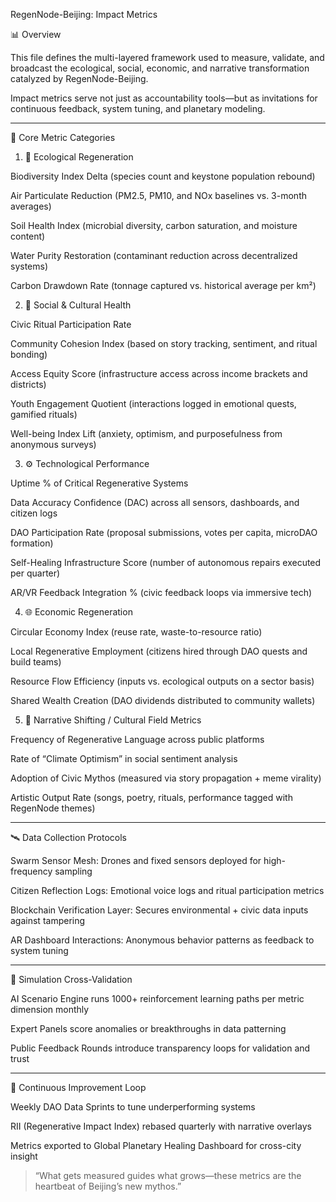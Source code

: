 RegenNode-Beijing: Impact Metrics

📊 Overview

This file defines the multi-layered framework used to measure, validate, and broadcast the ecological, social, economic, and narrative transformation catalyzed by RegenNode-Beijing.

Impact metrics serve not just as accountability tools—but as invitations for continuous feedback, system tuning, and planetary modeling.


---

🧬 Core Metric Categories

1. 🌿 Ecological Regeneration

Biodiversity Index Delta (species count and keystone population rebound)

Air Particulate Reduction (PM2.5, PM10, and NOx baselines vs. 3-month averages)

Soil Health Index (microbial diversity, carbon saturation, and moisture content)

Water Purity Restoration (contaminant reduction across decentralized systems)

Carbon Drawdown Rate (tonnage captured vs. historical average per km²)


2. 💠 Social & Cultural Health

Civic Ritual Participation Rate

Community Cohesion Index (based on story tracking, sentiment, and ritual bonding)

Access Equity Score (infrastructure access across income brackets and districts)

Youth Engagement Quotient (interactions logged in emotional quests, gamified rituals)

Well-being Index Lift (anxiety, optimism, and purposefulness from anonymous surveys)


3. ⚙️ Technological Performance

Uptime % of Critical Regenerative Systems

Data Accuracy Confidence (DAC) across all sensors, dashboards, and citizen logs

DAO Participation Rate (proposal submissions, votes per capita, microDAO formation)

Self-Healing Infrastructure Score (number of autonomous repairs executed per quarter)

AR/VR Feedback Integration % (civic feedback loops via immersive tech)


4. 🌐 Economic Regeneration

Circular Economy Index (reuse rate, waste-to-resource ratio)

Local Regenerative Employment (citizens hired through DAO quests and build teams)

Resource Flow Efficiency (inputs vs. ecological outputs on a sector basis)

Shared Wealth Creation (DAO dividends distributed to community wallets)


5. 🔮 Narrative Shifting / Cultural Field Metrics

Frequency of Regenerative Language across public platforms

Rate of “Climate Optimism” in social sentiment analysis

Adoption of Civic Mythos (measured via story propagation + meme virality)

Artistic Output Rate (songs, poetry, rituals, performance tagged with RegenNode themes)



---

🛰 Data Collection Protocols

Swarm Sensor Mesh: Drones and fixed sensors deployed for high-frequency sampling

Citizen Reflection Logs: Emotional voice logs and ritual participation metrics

Blockchain Verification Layer: Secures environmental + civic data inputs against tampering

AR Dashboard Interactions: Anonymous behavior patterns as feedback to system tuning



---

🧪 Simulation Cross-Validation

AI Scenario Engine runs 1000+ reinforcement learning paths per metric dimension monthly

Expert Panels score anomalies or breakthroughs in data patterning

Public Feedback Rounds introduce transparency loops for validation and trust



---

🔁 Continuous Improvement Loop

Weekly DAO Data Sprints to tune underperforming systems

RII (Regenerative Impact Index) rebased quarterly with narrative overlays

Metrics exported to Global Planetary Healing Dashboard for cross-city insight


> “What gets measured guides what grows—these metrics are the heartbeat of Beijing’s new mythos.”
